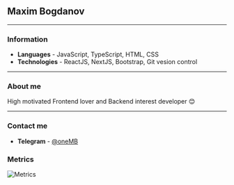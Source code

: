 ## Maxim Bogdanov
---
### Information
- **Languages** - JavaScript, TypeScript, HTML, CSS
- **Technologies** - ReactJS, NextJS, Bootstrap, Git vesion control
---
### About me

High motivated Frontend lover and Backend interest developer :blush:
***
### Contact me
- **Telegram** - [@oneMB](https://t.me/oneMB)

### Metrics
![Metrics](https://metrics.lecoq.io/typeofMax?template=classic&base.header=0&achievements=1&languages=1&languages.limit=8&languages.threshold=0%25&languages.colors=github&languages.sections=most-used&languages.indepth=false&languages.analysis.timeout=15&languages.categories=markup%2C%20programming&languages.recent.categories=markup%2C%20programming&languages.recent.load=300&languages.recent.days=14&achievements.threshold=C&achievements.secrets=true&achievements.display=compact&achievements.limit=0&config.timezone=Europe%2FMoscow)
